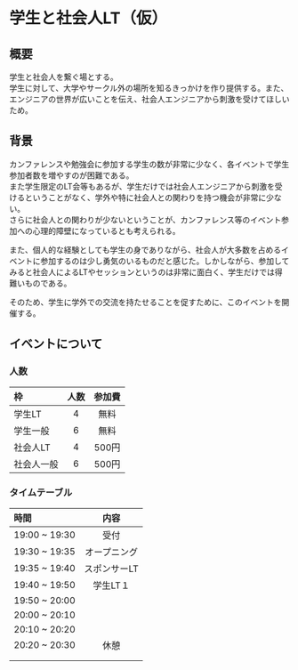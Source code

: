 # 学生と社会人LT（仮）

## 概要
学生と社会人を繋ぐ場とする。 <br>
学生に対して、大学やサークル外の場所を知るきっかけを作り提供する。また、エンジニアの世界が広いことを伝え、社会人エンジニアから刺激を受けてほしいため。 <br>

## 背景
カンファレンスや勉強会に参加する学生の数が非常に少なく、各イベントで学生参加者数を増やすのが困難である。 <br>
また学生限定のLT会等もあるが、学生だけでは社会人エンジニアから刺激を受けるということがなく、学外や特に社会人との関わりを持つ機会が非常に少ない。 <br>
さらに社会人との関わりが少ないということが、カンファレンス等のイベント参加への心理的障壁になっているとも考えられる。 <br>

また、個人的な経験としても学生の身でありながら、社会人が大多数を占めるイベントに参加するのは少し勇気のいるものだと感じた。しかしながら、参加してみると社会人によるLTやセッションというのは非常に面白く、学生だけでは得難いものである。 <br>

そのため、学生に学外での交流を持たせることを促すために、このイベントを開催する。

## イベントについて
### 人数
| 枠 | 人数 | 参加費 |
| :-- | :-: | :-: |
| 学生LT | 4 | 無料 |
| 学生一般 | 6 | 無料 |
| 社会人LT | 4 | 500円 |
| 社会人一般 | 6 | 500円 |

### タイムテーブル
| 時間 | 内容 |
| :-- | :-: |
| 19:00 ~ 19:30 | 受付 |
| 19:30 ~ 19:35 | オープニング |
| 19:35 ~ 19:40 | スポンサーLT |
| 19:40 ~ 19:50 | 学生LT１ |
| 19:50 ~ 20:00 |  |
| 20:00 ~ 20:10 |  |
| 20:10 ~ 20:20 |  |
| 20:20 ~ 20:30 | 休憩 |
|  |  |
|  |  |
